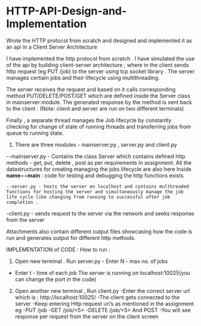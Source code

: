 # HTTP-API-Design-and-Implementation
Wrote the HTTP protocol from scratch and designed and implemented it as an api in a Client Server Architecture


I have implemented the http protocol from scratch .  I have simulated the use of the api by building client-server architecture , where in the client  sends http request (eg PUT /job) to the server using tcp socket library . The server manages certiain jobs and their lifecycle using multithreading.

The server receives the request and based on it calls corresponding method PUT/DELETE/POST/GET which are defined inside the Server class in mainserver module.
The generated response by the method is sent back to the client . (Note: client and server are run on two different terminals)

Finally , a separate thread manages the Job lifecycle by constantly checking for change of state of running threads and transferring jobs from queue to running state.


1. There are three modules - mainserver.py , server.py and client.py

--mainserver.py  -  Contains the class Server which contains defined http methods - get, put, delete , post as per requirements in assignment. All the datastructures for creating managing the jobs lifecycle are also here
Inside __name__==__main__ : code for testing and debugging the http functions exists

 	--server.py - hosts the server on localhost and contains multhreaded functions for hosting the server and simultaneously manage the job life cycle like changing from running to successful after job completion .

-client.py - sends request to the server via the network and seeks response from the server


Attachments also contain different output files showcasing how the code is run and generates output for different http methods.


IMPLEMENTATION of CODE :
   How to run :

1. Open new terminal . Run server.py
		- Enter N - max no. of jobs
- Enter t - time of each job
The server is running on localhost:10025(you can change the port in the code)

    
 2.  Open another new terminal , Run client.py
		-Enter the correct server url which is : http://localhost:10025/
		-The client gets connected to the server
		-Keep entering Http request uri’s as mentioned in the assignment
		eg
			-PUT /job
			-GET /job/<5>
			-DELETE /job/<5>
			And POST 
		-You will see response per request from the server on the client screen
	
    
    


